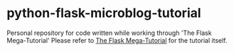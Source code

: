 # python-flask-microblog-tutorial
Personal repository for code written while working through 'The Flask Mega-Tutorial'
Please refer to [The Flask Mega-Tutorial](https://blog.miguelgrinberg.com/post/the-flask-mega-tutorial-part-i-hello-world)
for the tutorial itself.
